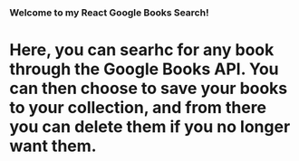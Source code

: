 ### Welcome to my React Google Books Search!

# Here, you can searhc for any book through the Google Books API. You can then choose to save your books to your collection, and from there you can delete them if you no longer want them. 
